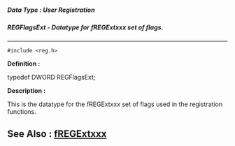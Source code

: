##### Data Type : User Registration
##### REGFlagsExt - Datatype for fREGExtxxx set of flags.
---
```
#include <reg.h>
```

**Definition :**

typedef DWORD REGFlagsExt;

**Description :**

This is the datatype for the fREGExtxxx set of flags used in the registration functions.


**See Also :**
[fREGExtxxx](/domino-c-api-docs/reference/Symb/fREGExtxxx)
---
